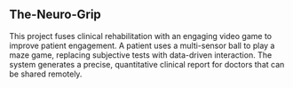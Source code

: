 ## The-Neuro-Grip
This project fuses clinical rehabilitation with an engaging video game to improve patient engagement. A patient uses a multi-sensor ball to play a maze game, replacing subjective tests with data-driven interaction. The system generates a precise, quantitative clinical report for doctors that can be shared remotely.
